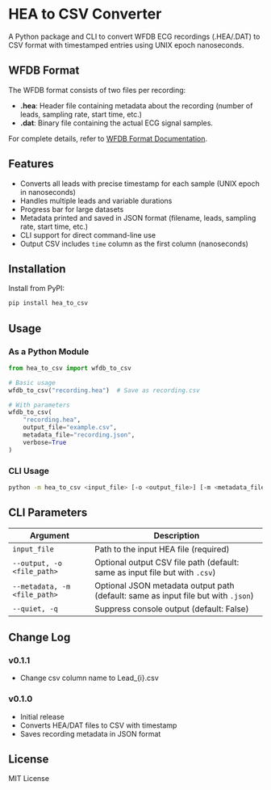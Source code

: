 # HEA to CSV Converter

A Python package and CLI to convert WFDB ECG recordings (.HEA/.DAT) to CSV format with timestamped entries using UNIX epoch nanoseconds.

## WFDB Format

The WFDB format consists of two files per recording:  

- **.hea**: Header file containing metadata about the recording (number of leads, sampling rate, start time, etc.)  
- **.dat**: Binary file containing the actual ECG signal samples.  

For complete details, refer to [WFDB Format Documentation](https://physionet.org/content/wfdb/).

## Features

- Converts all leads with precise timestamp for each sample (UNIX epoch in nanoseconds)  
- Handles multiple leads and variable durations  
- Progress bar for large datasets  
- Metadata printed and saved in JSON format (filename, leads, sampling rate, start time, etc.)  
- CLI support for direct command-line use  
- Output CSV includes `time` column as the first column (nanoseconds)

## Installation

Install from PyPI:

```bash
pip install hea_to_csv
```

## Usage

### As a Python Module

```python
from hea_to_csv import wfdb_to_csv

# Basic usage
wfdb_to_csv("recording.hea")  # Save as recording.csv

# With parameters
wfdb_to_csv(
    "recording.hea",
    output_file="example.csv",
    metadata_file="recording.json",
    verbose=True
)
```

### CLI Usage

```bash
python -m hea_to_csv <input_file> [-o <output_file>] [-m <metadata_file>] [-q]
```

## CLI Parameters

| Argument | Description |
|----------|-------------|
| `input_file` | Path to the input HEA file (required) |
| `--output, -o <file_path>` | Optional output CSV file path (default: same as input file but with `.csv`) |
| `--metadata, -m <file_path>` | Optional JSON metadata output path (default: same as input file but with `.json`) |
| `--quiet, -q` | Suppress console output (default: False) |

## Change Log

### v0.1.1
- Change csv column name to Lead_{i}.csv 


### v0.1.0
- Initial release  
- Converts HEA/DAT files to CSV with timestamp  
- Saves recording metadata in JSON format  

## License

MIT License

